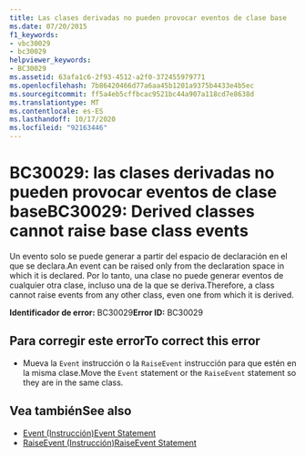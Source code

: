 ```yaml
---
title: Las clases derivadas no pueden provocar eventos de clase base
ms.date: 07/20/2015
f1_keywords:
- vbc30029
- bc30029
helpviewer_keywords:
- BC30029
ms.assetid: 63afa1c6-2f93-4512-a2f0-372455979771
ms.openlocfilehash: 7b86420466d77a6aa45b1201a9375b4433e4b5ec
ms.sourcegitcommit: ff5a4eb5cffbcac9521bc44a907a118cd7e8638d
ms.translationtype: MT
ms.contentlocale: es-ES
ms.lasthandoff: 10/17/2020
ms.locfileid: "92163446"
---
```

# <a name="bc30029-derived-classes-cannot-raise-base-class-events"></a><span data-ttu-id="5988d-102">BC30029: las clases derivadas no pueden provocar eventos de clase base</span><span class="sxs-lookup"><span data-stu-id="5988d-102">BC30029: Derived classes cannot raise base class events</span></span>

<span data-ttu-id="5988d-103">Un evento solo se puede generar a partir del espacio de declaración en el que se declara.</span><span class="sxs-lookup"><span data-stu-id="5988d-103">An event can be raised only from the declaration space in which it is declared.</span></span> <span data-ttu-id="5988d-104">Por lo tanto, una clase no puede generar eventos de cualquier otra clase, incluso una de la que se deriva.</span><span class="sxs-lookup"><span data-stu-id="5988d-104">Therefore, a class cannot raise events from any other class, even one from which it is derived.</span></span>

 <span data-ttu-id="5988d-105">**Identificador de error:** BC30029</span><span class="sxs-lookup"><span data-stu-id="5988d-105">**Error ID:** BC30029</span></span>

## <a name="to-correct-this-error"></a><span data-ttu-id="5988d-106">Para corregir este error</span><span class="sxs-lookup"><span data-stu-id="5988d-106">To correct this error</span></span>

- <span data-ttu-id="5988d-107">Mueva la `Event` instrucción o la `RaiseEvent` instrucción para que estén en la misma clase.</span><span class="sxs-lookup"><span data-stu-id="5988d-107">Move the `Event` statement or the `RaiseEvent` statement so they are in the same class.</span></span>

## <a name="see-also"></a><span data-ttu-id="5988d-108">Vea también</span><span class="sxs-lookup"><span data-stu-id="5988d-108">See also</span></span>

- [<span data-ttu-id="5988d-109">Event (Instrucción)</span><span class="sxs-lookup"><span data-stu-id="5988d-109">Event Statement</span></span>](../statements/event-statement.md)
- [<span data-ttu-id="5988d-110">RaiseEvent (Instrucción)</span><span class="sxs-lookup"><span data-stu-id="5988d-110">RaiseEvent Statement</span></span>](../statements/raiseevent-statement.md)
